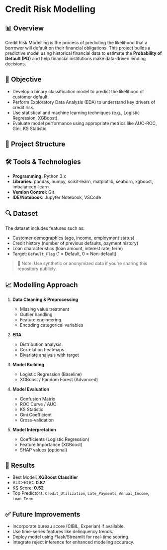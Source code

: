 # Credit Risk Modelling

## 📊 Overview

Credit Risk Modelling is the process of predicting the likelihood that a borrower will default on their financial obligations. This project builds a predictive model using historical financial data to estimate the **Probability of Default (PD)** and help financial institutions make data-driven lending decisions.

## 🧠 Objective

- Develop a binary classification model to predict the likelihood of customer default.
- Perform Exploratory Data Analysis (EDA) to understand key drivers of credit risk.
- Use statistical and machine learning techniques (e.g., Logistic Regression, XGBoost).
- Evaluate model performance using appropriate metrics like AUC-ROC, Gini, KS Statistic.

## 📁 Project Structure


## 🛠️ Tools & Technologies

- **Programming:** Python 3.x
- **Libraries:** pandas, numpy, scikit-learn, matplotlib, seaborn, xgboost, imbalanced-learn
- **Version Control:** Git
- **IDE/Notebook:** Jupyter Notebook, VSCode

## 🔍 Dataset

The dataset includes features such as:

- Customer demographics (age, income, employment status)
- Credit history (number of previous defaults, payment history)
- Loan characteristics (loan amount, interest rate, term)
- Target: `Default_Flag` (1 = Default, 0 = Non-default)

> 📌 Note: Use synthetic or anonymized data if you're sharing this repository publicly.

## 📈 Modelling Approach

1. **Data Cleaning & Preprocessing**
   - Missing value treatment
   - Outlier handling
   - Feature engineering
   - Encoding categorical variables

2. **EDA**
   - Distribution analysis
   - Correlation heatmaps
   - Bivariate analysis with target

3. **Model Building**
   - Logistic Regression (Baseline)
   - XGBoost / Random Forest (Advanced)

4. **Model Evaluation**
   - Confusion Matrix
   - ROC Curve / AUC
   - KS Statistic
   - Gini Coefficient
   - Cross-validation

5. **Model Interpretation**
   - Coefficients (Logistic Regression)
   - Feature Importance (XGBoost)
   - SHAP values (optional)

## 🧪 Results

- Best Model: **XGBoost Classifier**
- AUC-ROC: **0.87**
- KS Score: **0.52**
- Top Predictors: `Credit_Utilization`, `Late_Payments`, `Annual_Income`, `Loan_Term`

## ✅ Future Improvements

- Incorporate bureau score (CIBIL, Experian) if available.
- Use time-series features like delinquency trends.
- Deploy model using Flask/Streamlit for real-time scoring.
- Integrate reject inference for enhanced modeling accuracy.
